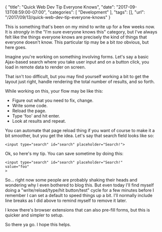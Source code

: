 {
	"title": "Quick Web Dev Tip Everyone Knows",
	"date": "2017-09-13T08:59:00-07:00",
	"categories": [
		"Development"
	],
	"tags": [],
	"url": "/2017/09/13/quick-web-dev-tip-everyone-knows"
}

This is something that's been on my mind to write up for a few weeks now. It is *strongly* in the "I'm sure everyone knows this" category, but I've always felt like the things everyone knows are precisely the kind of things that everyone doesn't know. This particular tip may be a bit *too* obvious, but here goes.

Imagine you're working on something involving forms. Let's say a basic Ajax-based search where you take user input and on a button click, you load in remote data to render on screen. 

That isn't too difficult, but you may find yourself working a bit to get the layout just right, handle rendering the total number of results, and so forth.

While working on this, your flow may be like this:

* Figure out what you need to fix, change.
* Write some code.
* Reload the page.
* Type 'foo' and hit enter.
* Look at results and repeat.

You can automate that page reload thing if you want of course to make it a bit smoother, but you get the idea. Let's say that search field looks like so:

<pre><code class="language-markup">&lt;input type="search" id="search" placeholder="Search!"&gt;
</code></pre>

Ok, so here's my tip. You can save sometime by doing this:

<pre><code class="language-markup">&lt;input type="search" id="search" placeholder="Search!"
value="foo"
&gt;
</code></pre>

So... right now some people are probably shaking their heads and wondering why I even bothered to blog this. But even today I'll find myself doing a "write/reload/type/hit button/test" cycle for a few minutes before I remember I can set a default to speed things up a bit. I'll normally include line breaks as I did above to remind myself to remove it later. 

I know there's browser extensions that can also pre-fill forms, but this is quicker and simpler to setup.

So there ya go. I hope this helps. 